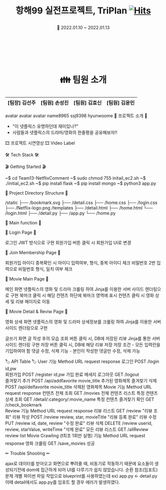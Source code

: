 # <p align="center">항해99 실전프로젝트, TriPlan [![Hits](https://hits.seeyoufarm.com/api/count/incr/badge.svg?url=https%3A%2F%2Fgithub.com%2Fhaesoo9410&count_bg=%23EB8B10&title_bg=%23684327&icon=&icon_color=%23E7E7E7&title=VISIT&edge_flat=false)](https://github.com/24hours-not-enough) </p> 
<p align="center"> 📆 2022.01.10 ~ 2022.01.13 </p> 
<br>
<br>
<br>
<br>
<br>


#  <p align="center"> :family: 팀원 소개 </p>

|[팀장] 김선주| [팀원] 손성진 | [팀원] 김효신 | [팀원] 김윤민
|:-----:|:-----:|:-----:|:-----:|
avatar	avatar	avatar
name8965	ssj9398	hyunwoome
🎫 프로젝트 소개 🎫
- "이 넷플릭스 유명하던데 재미있나?"
- 사람들과 넷플릭스의 드라마/영화의 한줄평을 공유해보자!!

🎞 프로젝트 시연영상 🎞
Video Label


🛠 Tech Stack 🛠
       
   




🎬 Getting Started 🎬

~$ cd Team13-NetflixComment
~$ sudo chmod 755 initail_ec2.sh
~$ ./initial_ec2.sh
~$ pip install flask
~$ pip install mongo
~$ python3 app.py


📂 Project Directory Structure 📁

/static
     ├── /bookmark.svg
     ├── /detail.css
     ├── /home.css
     ├── /login.css
     ├── /Netflix-logo.png
/templates
     ├── /detail.html
     ├── /home.html
     └── /login.html
├── /detail.py
├── /app.py
└── /home.py




📢 Main function 📢

📰 Login Page 📰
	
로그인
JWT 방식으로 구현
회원가입 버튼 클릭 시 회원가입 UI로 변경

📰 Join Membership Page 📰
	
회원가입
아이디 중복확인 시 아이디 입력여부, 형식, 중복 아이디 체크
비밀번호 2번 입력으로 비밀번호 형식, 일치 여부 체크

📰 Movie Main Page 📰
	
메인 화면
넷플릭스의 영화 및 드라마 크롤링 하여 Jinja를 이용한 서버 사이드 렌더링으로 구현
북마크 클릭 시 해당 컨텐츠 하단에 북마크 영역에 표시
컨텐츠 클릭 시 영화 상세 및 리뷰 페이지로 이동

📰 Movie Detail & Reviw Page 📰
	
영화 상세 화면
넷플릭스의 영화 및 드라마 상세정보를 크롤링 하여 Jinja를 이용한 서버 사이드 렌더링으로 구현
	
글쓰기 화면
글 작성 후의 모습
조회 버튼 클릭 시, DB에 저장된 리뷰 Jinja를 통한 서버 사이드 렌더링 구현
저장 버튼 클릭 시, DB에 해당 리뷰 저장
저장 조건 - 모든 입력란을 기입하여야 함
댓글 수정, 삭제 기능 - 본인이 작성한 댓글만 수정, 삭제 가능






🏷 API Table 🏷
User
기능	Method	URL	request	response
로그인	POST	/login	id,pw	
회원가입	POST	/register	id,pw	가입 완료 메세지
로그아웃	GET	/logout		
즐겨찾기 추가	POST	/api/addfavorite	movie_title	추가된 영화제목
즐겨찾기 삭제	POST	/api/delfavorite	movie_title	삭제된 영화제목
Movie
기능	Method	URL	request	response
컨텐츠 전체 조회	GET	/movies		전체 컨텐츠 리스트
특정 컨텐츠 상세 조회	GET	/detail/:category/:movie_name		특정 컨텐츠
즐겨찾기 확인	GET	/check_bookmark		
Review
기능	Method	URL	request	response
리뷰 리스트	GET	/review		"리뷰 조회"
리뷰 작성	POST	/review	review, star, movieTitle	"리뷰 등록 완료"
리뷰 수정	PUT	/review	id, date, review	"수정 완료"
리뷰 삭제	DELETE	/review	userid, review, starValue, writeTime	"삭제 완료"
모든 리뷰 리스트	GET	/allReview		review list
Movie Crawling (❗️최초 1회만 실행)
기능	Method	URL	request	response
영화 크롤링	GET	/save_movies		성공



✏ Trouble Shooting ✏

ajax로 데이터를 받아오고 화면으로 뿌려줄 때, 비동기로 작동하기 때문에 요소들이 생성되기전에 dom에 접근하게 되어 UI를 다루기가 쉽지 않았습니다.
순환 참조(임포트) 문제 개별 파이썬 파일 작업으로 blueprint를 사용하였는데 ex) app.py <- detail.py 이때 detail에서도 app.py를 임포트 할 경우 에러가 발생하였다.
